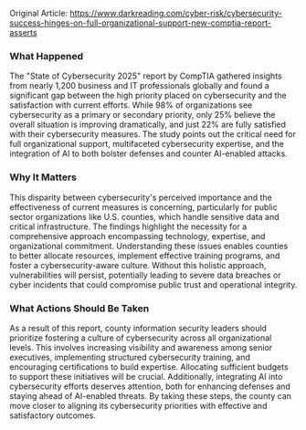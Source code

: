 Original Article: https://www.darkreading.com/cyber-risk/cybersecurity-success-hinges-on-full-organizational-support-new-comptia-report-asserts

### What Happened

The "State of Cybersecurity 2025" report by CompTIA gathered insights from nearly 1,200 business and IT professionals globally and found a significant gap between the high priority placed on cybersecurity and the satisfaction with current efforts. While 98% of organizations see cybersecurity as a primary or secondary priority, only 25% believe the overall situation is improving dramatically, and just 22% are fully satisfied with their cybersecurity measures. The study points out the critical need for full organizational support, multifaceted cybersecurity expertise, and the integration of AI to both bolster defenses and counter AI-enabled attacks.

### Why It Matters

This disparity between cybersecurity's perceived importance and the effectiveness of current measures is concerning, particularly for public sector organizations like U.S. counties, which handle sensitive data and critical infrastructure. The findings highlight the necessity for a comprehensive approach encompassing technology, expertise, and organizational commitment. Understanding these issues enables counties to better allocate resources, implement effective training programs, and foster a cybersecurity-aware culture. Without this holistic approach, vulnerabilities will persist, potentially leading to severe data breaches or cyber incidents that could compromise public trust and operational integrity.

### What Actions Should Be Taken

As a result of this report, county information security leaders should prioritize fostering a culture of cybersecurity across all organizational levels. This involves increasing visibility and awareness among senior executives, implementing structured cybersecurity training, and encouraging certifications to build expertise. Allocating sufficient budgets to support these initiatives will be crucial. Additionally, integrating AI into cybersecurity efforts deserves attention, both for enhancing defenses and staying ahead of AI-enabled threats. By taking these steps, the county can move closer to aligning its cybersecurity priorities with effective and satisfactory outcomes.